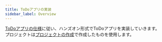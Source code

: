 ```yaml
---
title: ToDoアプリの実装
sidebar_label: Overview
---
```


[ToDoアプリの仕様](app-spec.md)に従い、ハンズオン形式でToDoアプリを実装していきます。
プロジェクトは[プロジェクトの作成](../create-project.md)で作成したものを使用します。
